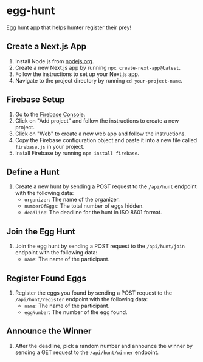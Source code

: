 # egg-hunt
Egg hunt app that helps hunter register their prey!

## Create a Next.js App

1. Install Node.js from [nodejs.org](https://nodejs.org/).
2. Create a new Next.js app by running `npx create-next-app@latest`.
3. Follow the instructions to set up your Next.js app.
4. Navigate to the project directory by running `cd your-project-name`.

## Firebase Setup

1. Go to the [Firebase Console](https://console.firebase.google.com/).
2. Click on "Add project" and follow the instructions to create a new project.
3. Click on "Web" to create a new web app and follow the instructions.
4. Copy the Firebase configuration object and paste it into a new file called `firebase.js` in your project.
5. Install Firebase by running `npm install firebase`.

## Define a Hunt

1. Create a new hunt by sending a POST request to the `/api/hunt` endpoint with the following data:
   - `organizer`: The name of the organizer.
   - `numberOfEggs`: The total number of eggs hidden.
   - `deadline`: The deadline for the hunt in ISO 8601 format.

## Join the Egg Hunt

1. Join the egg hunt by sending a POST request to the `/api/hunt/join` endpoint with the following data:
   - `name`: The name of the participant.

## Register Found Eggs

1. Register the eggs you found by sending a POST request to the `/api/hunt/register` endpoint with the following data:
   - `name`: The name of the participant.
   - `eggNumber`: The number of the egg found.

## Announce the Winner

1. After the deadline, pick a random number and announce the winner by sending a GET request to the `/api/hunt/winner` endpoint.
